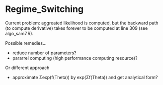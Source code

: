 # Regime_Switching

Current problem: aggreated likelihood is computed, but the backward path (to compute derivative) takes forever to be computed at line 309 (see algo_sam7.R).

Possible remedies...
- reduce number of parameters?
- pararrel computing (high performance computing resource)?

Or different approach
- approximate Σexp(f(Theta)) by exp(Σf(Theta)) and get analytical form?